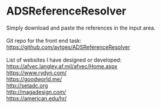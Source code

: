 # ADSReferenceResolver

Simply download and paste the references in the input area.
<br  />
<br  />Git repo for the front end task:
<br  />https://github.com/avtges/ADSReferenceResolver
<br  />
<br  />List of websites I have designed or developed:
<br  />https://afvec.langley.af.mil/afvec/Home.aspx
<br  />https://www.rydyn.com/
<br  />https://goodworld.me/
<br  />http://setadc.org
<br  />http://magadesign.com/
<br  />https://american.edu/hr/

